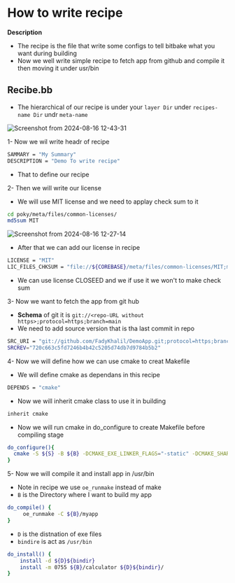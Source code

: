 # How to write recipe

**Description**

- The recipe is the file that write some configs to tell bitbake what you want during building
- Now we well write simple recipe to fetch app from github and compile it then moving it under usr/bin


##  Recibe.bb

- The hierarchical of our recipe is under your `layer Dir` under `recipes-name Dir` undr `meta-name`

![Screenshot from 2024-08-16 12-43-31](https://github.com/user-attachments/assets/29d5e1ae-34dc-4829-877b-c1e335f3aa08)


1- Now we wil write headr of recipe
```bash
SAMMARY = "My Summary"
DESCRIPTION = "Demo To write recipe"
```
- That to define our recipe

2- Then we will write our license
- We will use MIT license and we need to applay check sum to it

```bash
cd poky/meta/files/common-licenses/
md5sum MIT
```
![Screenshot from 2024-08-16 12-27-14](https://github.com/user-attachments/assets/6961e092-f8f8-413e-980d-ec15bdd4e65b)

- After that we can add our license in recipe
```bash
LICENSE = "MIT"
LIC_FILES_CHKSUM = "file://${COREBASE}/meta/files/common-licenses/MIT;md5=0835ade698e0bcf8506ecda2f7b4f302"
```
- We can use license CLOSEED and we if use it we won't to make check sum

3- Now we want to fetch the app from git hub 

- **Schema** of git it is `git://<repo-URL without https>;protocol=https;branch=main`
- We need to add source version that is tha last commit in repo
```bash
SRC_URI = "git://github.com/FadyKhalil/DemoApp.git;protocol=https;branch=main"
SRCREV="720c663c5fd7246b4b42c5205d74db7d9784b5b2"
```

4- Now we will define how we can use cmake to creat Makefile

- We will define cmake as dependans in this recipe

```bash
DEPENDS = "cmake"
```
- Now we will inherit cmake class to use it in building
 ```bash
inherit cmake
```
- Now we will run cmake in do_configure to create Makefile before compiling stage

```bash
do_configure(){
  cmake -S ${S} -B ${B} -DCMAKE_EXE_LINKER_FLAGS="-static" -DCMAKE_SHARED_LINKER_FLAGS="-static"
}
```

5- Now we will compile it and install app in /usr/bin

- Note in recipe we use `oe_runmake` instead of make
- `B` is the Directory where I want to build my app  
```bash
do_compile() {
     oe_runmake -C ${B}/myapp
}
```
- `D` is the distnation of exe files
- `bindire` is act as `/usr/bin`
```bash
do_install() {
    install -d ${D}${bindir}
    install -m 0755 ${B}/calculator ${D}${bindir}/
}
```



